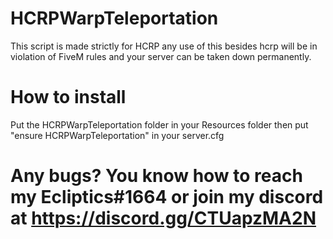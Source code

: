# HCRPWarpTeleportation
This script is made strictly for HCRP any use of this besides hcrp will be in violation of FiveM rules and your server can be taken down permanently.

# How to install 
Put the HCRPWarpTeleportation folder in your Resources folder then put "ensure HCRPWarpTeleportation" in your server.cfg

# Any bugs? You know how to reach my Ecliptics#1664 or join my discord at https://discord.gg/CTUapzMA2N
